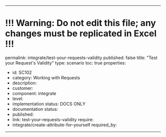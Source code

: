 ---
# !!! Warning: Do not edit this file; any changes must be replicated in Excel !!!
permalink: integrate/test-your-requests-validity
published: false
title: "Test your Request's Validity"
type: scenario
toc: true
properties:
  - id: SC102
  - category: Working with Requests
  - description:
  - customer:
  - component: integrate
  - level:
  - implementation status: DOCS ONLY
  - documentation status:
  - published:
  - link: test-your-requests-validity
require:
  - integrate/create-attribute-for-yourself
required_by:
------ 

